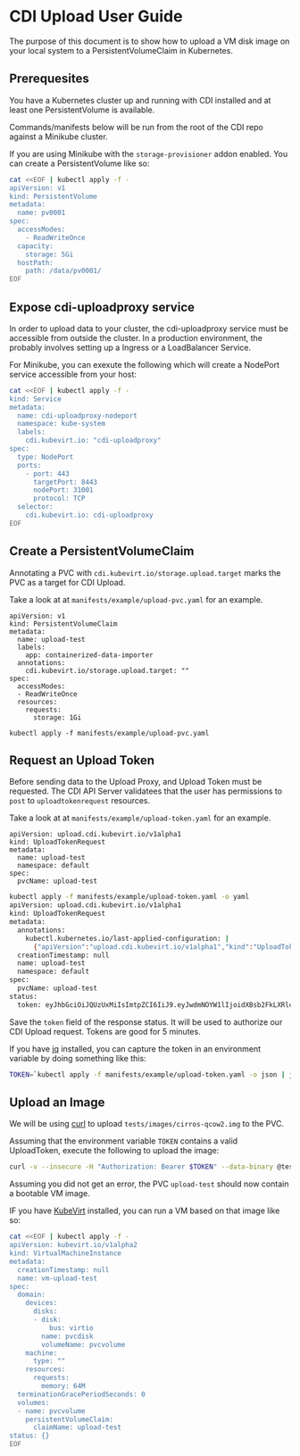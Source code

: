 # CDI Upload User Guide
The purpose of this document is to show how to upload a VM disk image on your local system to a PersistentVolumeClaim in Kubernetes.

## Prerequesites
You have a Kubernetes cluster up and running with CDI installed and at least one PersistentVolume is available.

Commands/manifests below will be run from the root of the CDI repo against a Minikube cluster.

If you are using Minikube with the `storage-provisioner` addon enabled.  You can create a PersistentVolume like so:

```bash
cat <<EOF | kubectl apply -f -
apiVersion: v1
kind: PersistentVolume
metadata:
  name: pv0001
spec:
  accessModes:
    - ReadWriteOnce
  capacity:
    storage: 5Gi
  hostPath:
    path: /data/pv0001/
EOF
```

## Expose cdi-uploadproxy service
In order to upload data to your cluster, the cdi-uploadproxy service must be accessible from outside the cluster.  In a production environment, the probably involves setting up a Ingress or a LoadBalancer Service.

For Minikube, you can exexute the following which will create a NodePort service accessible from your host:

```bash
cat <<EOF | kubectl apply -f -
kind: Service
metadata:
  name: cdi-uploadproxy-nodeport
  namespace: kube-system
  labels:
    cdi.kubevirt.io: "cdi-uploadproxy"
spec:
  type: NodePort
  ports:
    - port: 443
      targetPort: 8443
      nodePort: 31001
      protocol: TCP
  selector:
    cdi.kubevirt.io: cdi-uploadproxy
EOF
```

## Create a PersistentVolumeClaim
Annotating a PVC with `cdi.kubevirt.io/storage.upload.target` marks the PVC as a target for CDI Upload.

Take a look at at `manifests/example/upload-pvc.yaml` for an example.
```
apiVersion: v1
kind: PersistentVolumeClaim
metadata:
  name: upload-test
  labels:
    app: containerized-data-importer
  annotations:
    cdi.kubevirt.io/storage.upload.target: ""
spec:
  accessModes:
  - ReadWriteOnce
  resources:
    requests:
      storage: 1Gi

```
```
kubectl apply -f manifests/example/upload-pvc.yaml
```

## Request an Upload Token
Before sending data to the Upload Proxy, and Upload Token must be requested.  The CDI API Server validatees that the user has permissions to `post` to `uploadtokenrequest` resources.

Take a look at at `manifests/example/upload-token.yaml` for an example.
```
apiVersion: upload.cdi.kubevirt.io/v1alpha1
kind: UploadTokenRequest
metadata:
  name: upload-test
  namespace: default
spec:
  pvcName: upload-test

```
```bash
kubectl apply -f manifests/example/upload-token.yaml -o yaml
apiVersion: upload.cdi.kubevirt.io/v1alpha1
kind: UploadTokenRequest
metadata:
  annotations:
    kubectl.kubernetes.io/last-applied-configuration: |
      {"apiVersion":"upload.cdi.kubevirt.io/v1alpha1","kind":"UploadTokenRequest","metadata":{"annotations":{},"name":"upload-test","namespace":"default"},"spec":{"pvcName":"upload-test"}}
  creationTimestamp: null
  name: upload-test
  namespace: default
spec:
  pvcName: upload-test
status:
  token: eyJhbGciOiJQUzUxMiIsImtpZCI6IiJ9.eyJwdmNOYW1lIjoidXBsb2FkLXRlc3QiLCJuYW1lc3BhY2UiOiJkZWZhdWx0IiwiY3JlYXRpb25UaW1lc3RhbXAiOiIyMDE4LTA5LTIxVDE4OjEyOjE5LjQwODI1MDQ4NFoifQ.JWk1VyvzSse3eFiBROKgGoLnOPCiYW9JdDWKXFROEL6XY0O5lFb1R0rwdfWwC3BBOtEA9mC9x3ZGYPnYWO-5G_r1fWKHjF-zifrCX_3Dhp3vfSq6Zfpu-vV0Qn0A3YkSCCmiC_nONAhVjEDuQsRFIKwYcxBoEOpye92ggH2u5FxQE7FwxxH6-RHun9tc_lIFX-ZFKnq7n5tWbjsTmAZI_4rDNgYkVFhFtENU6e-5_Ncokxs3YVzkbSrXweZpRmmaYQOmZhjXSLjKED_2FVq7tYeVueEEhKC_zJ-AEivstALPwPjiwyWXJyfE3dCmbA1sBKuNUrAaDlBvSAp1uPV9eQ
  ```
  Save the `token` field of the response status.  It will be used to authorize our CDI Upload request. Tokens are good for 5 minutes.

If you have [jq](https://github.com/stedolan/jq) installed, you can capture the token in an environment variable by doing something like this:
```bash
TOKEN=`kubectl apply -f manifests/example/upload-token.yaml -o json | jq -r '.status.token'`
``` 

## Upload an Image
We will be using [curl](https://github.com/curl/curl) to upload `tests/images/cirros-qcow2.img` to the PVC.

Assuming that the environment variable `TOKEN` contains a valid UploadToken, execute the following to upload the image:
```bash
curl -v --insecure -H "Authorization: Bearer $TOKEN" --data-binary @tests/images/cirros-qcow2.img https://$(minikube ip):31001/v1alpha1/upload
```

Assuming you did not get an error, the PVC `upload-test` should now contain a bootable VM image.

IF you have [KubeVirt](https://github.com/kubevirt) installed, you can run a VM based on that image like so:

```bash
cat <<EOF | kubectl apply -f -
apiVersion: kubevirt.io/v1alpha2
kind: VirtualMachineInstance
metadata:
  creationTimestamp: null
  name: vm-upload-test
spec:
  domain:
    devices:
      disks:
      - disk:
          bus: virtio
        name: pvcdisk
        volumeName: pvcvolume
    machine:
      type: ""
    resources:
      requests:
        memory: 64M
  terminationGracePeriodSeconds: 0
  volumes:
  - name: pvcvolume
    persistentVolumeClaim:
      claimName: upload-test
status: {}
EOF
```
